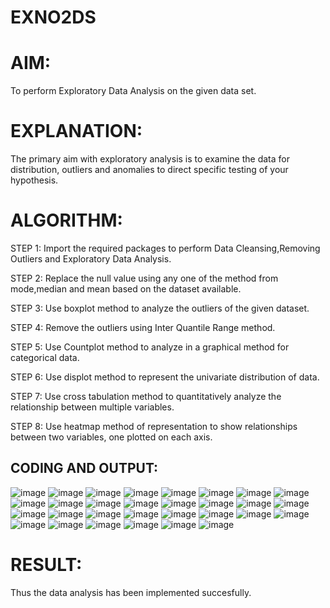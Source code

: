 # EXNO2DS
# AIM:
To perform Exploratory Data Analysis on the given data set.
      
# EXPLANATION:
The primary aim with exploratory analysis is to examine the data for distribution, outliers and anomalies to direct specific testing of your hypothesis.
  
# ALGORITHM:

STEP 1: Import the required packages to perform Data Cleansing,Removing Outliers and Exploratory Data Analysis.

STEP 2: Replace the null value using any one of the method from mode,median and mean based on the dataset available.

STEP 3: Use boxplot method to analyze the outliers of the given dataset.

STEP 4: Remove the outliers using Inter Quantile Range method.

STEP 5: Use Countplot method to analyze in a graphical method for categorical data.

STEP 6: Use displot method to represent the univariate distribution of data.

STEP 7: Use cross tabulation method to quantitatively analyze the relationship between multiple variables.

STEP 8: Use heatmap method of representation to show relationships between two variables, one plotted on each axis.

## CODING AND OUTPUT:
![image](https://github.com/user-attachments/assets/44b2e05f-ba83-47ad-981c-d67a6956c3c7)
![image](https://github.com/user-attachments/assets/fa4f78e0-7f26-472d-aa89-8ac032e7c2a3)
![image](https://github.com/user-attachments/assets/44128cdf-c027-41ad-94bc-4414c1dbf0bb)
![image](https://github.com/user-attachments/assets/d2ca34f5-d6d0-45fb-892c-b066bb293cf7)
![image](https://github.com/user-attachments/assets/8239e147-c2c1-4465-9d64-2b039c783edc)
![image](https://github.com/user-attachments/assets/dfd6f953-d396-49d3-8e2a-f89df18a7c82)
![image](https://github.com/user-attachments/assets/4758d96f-b2dd-406a-a380-5a3b1653dfaf)
![image](https://github.com/user-attachments/assets/652d74e3-0016-4ca3-a37a-5d4aab092241)
![image](https://github.com/user-attachments/assets/8aeba3e9-9ff6-41ad-afe9-b5b958e9f53b)
![image](https://github.com/user-attachments/assets/7a531ef8-34f2-425b-9860-a1b43682cf7b)
![image](https://github.com/user-attachments/assets/a0c41a7f-8181-481e-bed4-fa9f3a7ef42c)
![image](https://github.com/user-attachments/assets/45fe6c35-bed0-4916-add5-3729af9f31ee)
![image](https://github.com/user-attachments/assets/374811df-1608-4cc8-87e1-44d2acc13820)
![image](https://github.com/user-attachments/assets/c2a8d3e2-30af-448b-a82a-fac83a6dc822)
![image](https://github.com/user-attachments/assets/a85cbdcf-3076-49df-806f-4e0f70150da1)
![image](https://github.com/user-attachments/assets/a3719ec3-3b71-487f-99dc-6b6f7cf5a9bd)
![image](https://github.com/user-attachments/assets/de8e0cb1-d18d-41f2-aa4d-f3a555f1064d)
![image](https://github.com/user-attachments/assets/47c88d4e-1715-43c9-97cb-d69381257485)
![image](https://github.com/user-attachments/assets/7284a1f0-2901-46bf-a732-217ec4174d85)
![image](https://github.com/user-attachments/assets/5d3bc7d3-439e-4390-ab94-18af36ea0fb5)
![image](https://github.com/user-attachments/assets/92ca01ed-ba0b-4140-8093-c83d8f4c7cf4)
![image](https://github.com/user-attachments/assets/1d17a8d4-3c4c-40b2-8c9b-cb5bf4147c18)
![image](https://github.com/user-attachments/assets/cad7ffd9-6ded-4421-bf52-500a4870baec)
![image](https://github.com/user-attachments/assets/4dbbb005-44af-4bb9-ad1f-2990b20d3b2a)
![image](https://github.com/user-attachments/assets/1fafa674-056d-45cc-94d3-24e1dfe49efe)
![image](https://github.com/user-attachments/assets/f2fc5e6a-277f-46db-bd03-20453d2e1b44)
![image](https://github.com/user-attachments/assets/988b6222-7c71-4495-aae9-d918972eb32e)
![image](https://github.com/user-attachments/assets/0b22bbd9-016f-44cd-b429-b69dd7c98743)
![image](https://github.com/user-attachments/assets/de097500-7d9e-4b76-abd4-39c2fef6bd59)
![image](https://github.com/user-attachments/assets/50922fea-a5c1-41ac-8fb4-f7a8bbc1491d)

       

# RESULT:
Thus the data analysis has been implemented succesfully.
      
